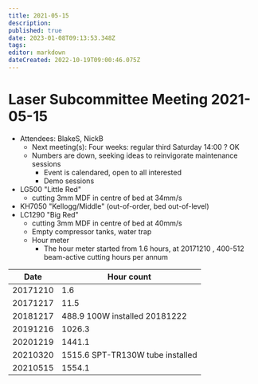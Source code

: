 ```yaml
---
title: 2021-05-15
description: 
published: true
date: 2023-01-08T09:13:53.348Z
tags: 
editor: markdown
dateCreated: 2022-10-19T09:00:46.075Z
---
```


# Laser Subcommittee Meeting 2021-05-15

-   Attendees: BlakeS, NickB
    -   Next meeting(s): Four weeks: regular third Saturday 14:00 ? OK
    -   Numbers are down, seeking ideas to reinvigorate maintenance sessions
        -   Event is calendared, open to all interested
        -   Demo sessions
-   LG500 "Little Red"
    -   cutting 3mm MDF in centre of bed at 34mm/s
-   KH7050 "Kellogg/Middle" (out-of-order, bed out-of-level)
-   LC1290 "Big Red"
    -   cutting 3mm MDF in centre of bed at 40mm/s
    -   Empty compressor tanks, water trap
    -   Hour meter
        -   The hour meter started from 1.6 hours, at 20171210 , 400-512 beam-active cutting hours per annum

| Date     | Hour count                       |
|----------|----------------------------------|
| 20171210 | 1.6                              |
| 20171217 | 11.5                             |
| 20181217 | 488.9 100W installed 20181222    |
| 20191216 | 1026.3                           |
| 20201219 | 1441.1                           |
| 20210320 | 1515.6 SPT-TR130W tube installed |
| 20210515 | 1554.1                           |
